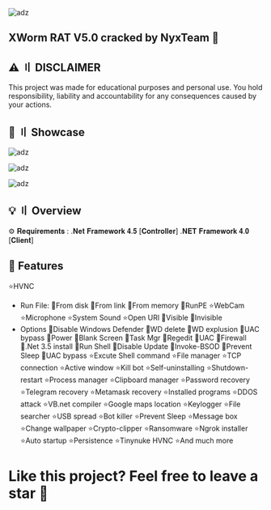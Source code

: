 ![adz](https://i.imgur.com/qXNUans.png)

## XWorm RAT V5.0 cracked by NyxTeam 👑

## ⚠️ 〢 DISCLAIMER
This project was made for educational purposes and personal use. You hold responsibility, liability and accountability for any consequences caused by your actions.

## 📌 〢 Showcase

![adz](https://i.imgur.com/86hTiX4.png)

![adz](https://i.imgur.com/xUEpb3E.png)

![adz](https://i.imgur.com/Myd2m6J.png)

## 💡 〢 Overview

⚙️ 𝐑𝐞𝐪𝐮𝐢𝐫𝐞𝐦𝐞𝐧𝐭𝐬 : .𝐍𝐞𝐭 𝐅𝐫𝐚𝐦𝐞𝐰𝐨𝐫𝐤 𝟒.𝟓 [𝐂𝐨𝐧𝐭𝐫𝐨𝐥𝐥𝐞𝐫] .𝐍𝐄𝐓 𝐅𝐫𝐚𝐦𝐞𝐰𝐨𝐫𝐤 𝟒.𝟎 [𝐂𝐥𝐢𝐞𝐧𝐭]


## 🌟 Features

⭐️HVNC

- Run File: 🔹From disk 🔹From link 🔹From memory 🔹RunPE
⭐WebCam
 ⭐️Microphone
 ⭐️System Sound
 ⭐️Open URl 
 🔹Visible 
 🔹Invisible
- Options 🔹Disable Windows Defender 🔹WD delete 🔹WD explusion 🔹UAC bypass 🔹Power 🔹Blank Screen 🔹Task Mgr 🔹Regedit 🔹UAC 🔹Firewall 🔹.Net 3.5 install 🔹Run Shell 🔹Disable Update 🔹Invoke-BSOD 🔹Prevent Sleep 🔹UAC bypass
⭐️Excute Shell command ⭐️File manager ⭐️TCP connection ⭐️Active window ⭐️Kill bot ⭐️Self-uninstalling ⭐️Shutdown-restart ⭐️Process manager ⭐️Clipboard manager ⭐️Password recovery ⭐️Telegram recovery ⭐️Metamask recovery ⭐️Installed programs ⭐️DDOS attack ⭐️VB.net compiler ⭐Google maps location ⭐️Keylogger ⭐️File searcher ⭐️USB spread ⭐️Bot killer ⭐️Prevent Sleep ⭐️Message box ⭐️Change wallpaper ⭐️Crypto-clipper ⭐️Ransomware ⭐️Ngrok installer ⭐️Auto startup
⭐️Persistence
⭐️Tinynuke HVNC
⭐️And much more 

# Like this project? Feel free to leave a star 🌟
